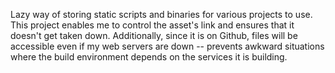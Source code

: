 Lazy way of storing static scripts and binaries for various projects to use.
This project enables me to control the asset's link and ensures that it doesn't get taken down.
Additionally, since it is on Github, files will be accessible even if my web servers are down -- prevents awkward situations where the build environment depends on the services it is building.